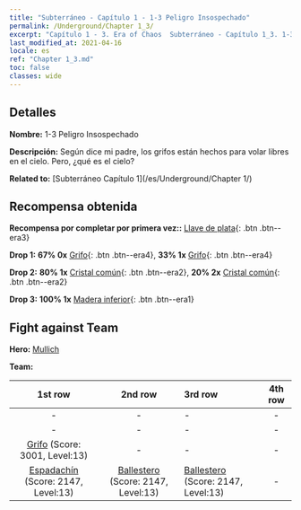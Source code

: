 ```yaml
---
title: "Subterráneo - Capítulo 1 - 1-3 Peligro Insospechado"
permalink: /Underground/Chapter 1_3/
excerpt: "Capítulo 1 - 3. Era of Chaos  Subterráneo - Capítulo 1_3. 1-3 Peligro Insospechado"
last_modified_at: 2021-04-16
locale: es
ref: "Chapter 1_3.md"
toc: false
classes: wide
---
```


## Detalles

 **Nombre:** 1-3 Peligro Insospechado

 **Descripción:** Según dice mi padre, los grifos están hechos para volar libres en el cielo. Pero, ¿qué es el cielo?

 **Related to:** [Subterráneo Capítulo 1](/es/Underground/Chapter 1/)

## Recompensa obtenida

 **Recompensa por completar por primera vez::** [Llave de plata](/es/Items/con_693/){: .btn .btn--era3}

 **Drop 1:** **67% 0x** [Grifo](/es/Items/unt_192/){: .btn .btn--era4}, **33% 1x** [Grifo](/es/Items/unt_192/){: .btn .btn--era4}

 **Drop 2:** **80% 1x** [Cristal común](/es/Items/mat_11/){: .btn .btn--era2}, **20% 2x** [Cristal común](/es/Items/mat_11/){: .btn .btn--era2}

 **Drop 3:** **100% 1x** [Madera inferior](/es/Items/mat_1/){: .btn .btn--era1}


## Fight against Team
 **Hero:** [Mullich](/es/heroes/Mullich/)

 **Team:**


  | 1st row | 2nd row | 3rd row | 4th row |
  |:----:|:----:|:----|:----:|
  | - | - | - | - |
  | - | - | - | - |
  | [Grifo](/es/units/Griffin/) (Score: 3001, Level:13)  | - | - | - |
  | [Espadachín](/es/units/Swordsman/) (Score: 2147, Level:13)  | [Ballestero](/es/units/Marksman/) (Score: 2147, Level:13)  | [Ballestero](/es/units/Marksman/) (Score: 2147, Level:13)  | - |


